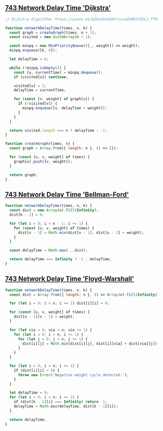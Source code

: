 ## [743 Network Delay Time 'Dijkstra'](https://leetcode.com/problems/network-delay-time/description/)

<!-- notecardId: 1754134427856 -->

```js
// Dijkstra Algorithm: https://youtu.be/bZkzH5x0SKU?si=UZoRBlCEELJ_TTPe

function networkDelayTime(times, n, k) {
  const graph = createGraph(times, n + 1);
  const visited = new Uint8Array(n + 1);

  const minpq = new MinPriorityQueue(([_, weight]) => weight);
  minpq.enqueue([k, 0]);

  let delayTime = 0;

  while (!minpq.isEmpty()) {
    const [u, currentTime] = minpq.dequeue();
    if (visited[u]) continue;

    visited[u] = 1;
    delayTime = currentTime;

    for (const [v, weight] of graph[u]) {
      if (!visited[v]) {
        minpq.enqueue([v, delayTime + weight]);
      }
    }
  }

  return visited.length === n ? delayTime : -1;
}

function createGraph(times, n) {
  const graph = Array.from({ length: n }, () => []);

  for (const [u, v, weight] of times) {
    graph[u].push([v, weight]);
  }

  return graph;
}
```

## [743 Network Delay Time 'Bellman-Ford'](https://leetcode.com/problems/network-delay-time/description/)

<!-- notecardId: 1753184008076 -->

```js
function networkDelayTime(times, n, k) {
  const dist = new Array(n).fill(Infinity);
  dist[k - 1] = 0;

  for (let i = 0; i < n - 1; i += 1) {
    for (const [u, v, weight] of times) {
      dist[v - 1] = Math.min(dist[v - 1], dist[u - 1] + weight);
    }
  }

  const delayTime = Math.max(...dist);

  return delayTime === Infinity ? -1 : delayTime;
}
```

## [743 Network Delay Time 'Floyd-Warshall'](https://leetcode.com/problems/network-delay-time/description/)

<!-- notecardId: 1753184008077 -->

```js
function networkDelayTime(times, n, k) {
  const dist = Array.from({ length: n }, () => Array(n).fill(Infinity));

  for (let i = 0; i < n; i += 1) dist[i][i] = 0;

  for (const [u, v, weight] of times) {
    dist[u - 1][v - 1] = weight;
  }

  for (let via = 0; via < n; via += 1) {
    for (let i = 0; i < n; i += 1) {
      for (let j = 0; j < n; j += 1) {
        dist[i][j] = Math.min(dist[i][j], dist[i][via] + dist[via][j]);
      }
    }
  }

  for (let i = 0; i < n; i += 1) {
    if (dist[i][i] < 0) {
      throw new Error('Negative weight cycle detected.');
    }
  }

  let delayTime = 0;
  for (let i = 0; i < n; i += 1) {
    if (dist[k - 1][i] === Infinity) return -1;
    delayTime = Math.max(delayTime, dist[k - 1][i]);
  }

  return delayTime;
}
```
